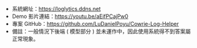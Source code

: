 * 系統網址：https://loglytics.ddns.net
* Demo 影片連結：https://youtu.be/aEifPCajPw0
* 專案 GitHub：https://github.com/LuDanielPoyu/Cowrie-Log-Helper
* 備註：一般情況下後端 ( 模型部分 ) 並未運作中，因此使用系統得不到答案屬正常現象。